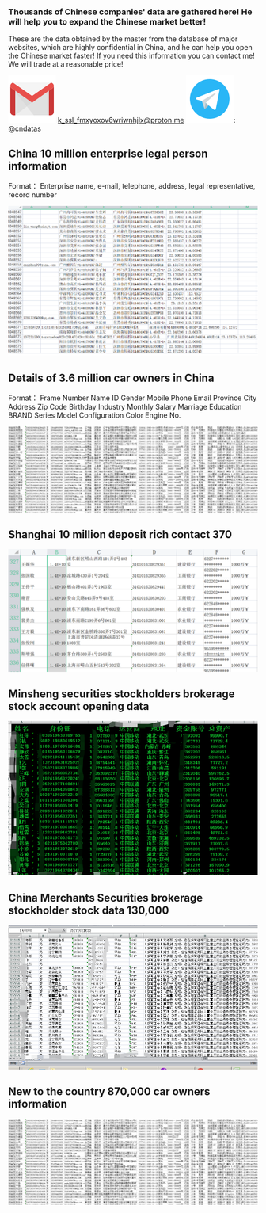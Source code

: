 ### Thousands of Chinese companies' data are gathered here! He will help you to expand the Chinese market better!

These are the data obtained by the master from the database of major websites, which are highly confidential in China, and he can help you open the Chinese market faster! If you need this information you can contact me! We will trade at a reasonable price!

![](/icons8-gmail-logo.svg)   k_ssl_fmxyoxov6wriwnhjlx@proton.me          ![](/icons8-telegram-app.svg):  [@cndatas](https://t.me/cndatas)

##  China 10 million enterprise legal person information

Format：        Enterprise name, e-mail, telephone, address, legal representative, record number

![](/151733466-R709FB7ke.png)

##  Details of 3.6 million car owners in China

Format：  Frame Number Name ID Gender Mobile Phone Email Province City Address Zip Code Birthday Industry Monthly Salary Marriage Education BRAND Series Model Configuration Color Engine No.

![](/311074978-4ighZuBSt.png)


##  Shanghai 10 million deposit rich contact 370
![](/11764572-mLGOQHU9W.png)

##  Minsheng securities stockholders brokerage stock account opening data

![](/1244569051-VVj8Hs5Z7.png)

##  China Merchants Securities brokerage stockholder stock data 130,000

![](/1244569051-PHNVQy117.png)


##  New to the country 870,000 car owners information

![](/311074978-4ighZuBSt.png)

